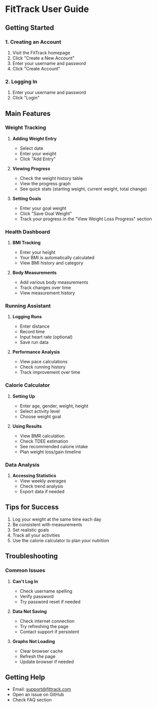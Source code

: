 # FitTrack User Guide

## Getting Started

### 1. Creating an Account
1. Visit the FitTrack homepage
2. Click "Create a New Account"
3. Enter your username and password
4. Click "Create Account"

### 2. Logging In
1. Enter your username and password
2. Click "Login"

## Main Features

### Weight Tracking
1. **Adding Weight Entry**
   - Select date
   - Enter your weight
   - Click "Add Entry"

2. **Viewing Progress**
   - Check the weight history table
   - View the progress graph
   - See quick stats (starting weight, current weight, total change)

3. **Setting Goals**
   - Enter your goal weight
   - Click "Save Goal Weight"
   - Track your progress in the "View Weight Loss Progress" section

### Health Dashboard
1. **BMI Tracking**
   - Enter your height
   - Your BMI is automatically calculated
   - View BMI history and category

2. **Body Measurements**
   - Add various body measurements
   - Track changes over time
   - View measurement history

### Running Assistant
1. **Logging Runs**
   - Enter distance
   - Record time
   - Input heart rate (optional)
   - Save run data

2. **Performance Analysis**
   - View pace calculations
   - Check running history
   - Track improvement over time

### Calorie Calculator
1. **Setting Up**
   - Enter age, gender, weight, height
   - Select activity level
   - Choose weight goal

2. **Using Results**
   - View BMR calculation
   - Check TDEE estimation
   - See recommended calorie intake
   - Plan weight loss/gain timeline

### Data Analysis
1. **Accessing Statistics**
   - View weekly averages
   - Check trend analysis
   - Export data if needed

## Tips for Success
1. Log your weight at the same time each day
2. Be consistent with measurements
3. Set realistic goals
4. Track all your activities
5. Use the calorie calculator to plan your nutrition

## Troubleshooting

### Common Issues
1. **Can't Log In**
   - Check username spelling
   - Verify password
   - Try password reset if needed

2. **Data Not Saving**
   - Check internet connection
   - Try refreshing the page
   - Contact support if persistent

3. **Graphs Not Loading**
   - Clear browser cache
   - Refresh the page
   - Update browser if needed

## Getting Help
- Email: support@fittrack.com
- Open an issue on GitHub
- Check FAQ section 